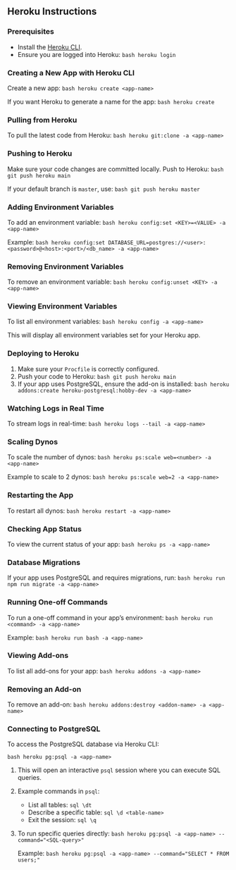 ## Heroku Instructions

### Prerequisites

- Install the [Heroku CLI](https://devcenter.heroku.com/articles/heroku-cli).
- Ensure you are logged into Heroku:
  `bash
heroku login
`

### Creating a New App with Heroku CLI

Create a new app:
`bash
heroku create <app-name>
`

If you want Heroku to generate a name for the app:
`bash
heroku create
`

### Pulling from Heroku

To pull the latest code from Heroku:
`bash
heroku git:clone -a <app-name>
`

### Pushing to Heroku

Make sure your code changes are committed locally. Push to Heroku:
`bash
git push heroku main
`

If your default branch is `master`, use:
`bash
git push heroku master
`

### Adding Environment Variables

To add an environment variable:
`bash
heroku config:set <KEY>=<VALUE> -a <app-name>
`

Example:
`bash
heroku config:set DATABASE_URL=postgres://<user>:<password>@<host>:<port>/<db_name> -a <app-name>
`

### Removing Environment Variables

To remove an environment variable:
`bash
heroku config:unset <KEY> -a <app-name>
`

### Viewing Environment Variables

To list all environment variables:
`bash
heroku config -a <app-name>
`

This will display all environment variables set for your Heroku app.

### Deploying to Heroku

1. Make sure your `Procfile` is correctly configured.
2. Push your code to Heroku:
   `bash
git push heroku main
`
3. If your app uses PostgreSQL, ensure the add-on is installed:
   `bash
heroku addons:create heroku-postgresql:hobby-dev -a <app-name>
`

### Watching Logs in Real Time

To stream logs in real-time:
`bash
heroku logs --tail -a <app-name>
`

### Scaling Dynos

To scale the number of dynos:
`bash
heroku ps:scale web=<number> -a <app-name>
`

Example to scale to 2 dynos:
`bash
heroku ps:scale web=2 -a <app-name>
`

### Restarting the App

To restart all dynos:
`bash
heroku restart -a <app-name>
`

### Checking App Status

To view the current status of your app:
`bash
heroku ps -a <app-name>
`

### Database Migrations

If your app uses PostgreSQL and requires migrations, run:
`bash
heroku run npm run migrate -a <app-name>
`

### Running One-off Commands

To run a one-off command in your app’s environment:
`bash
heroku run <command> -a <app-name>
`

Example:
`bash
heroku run bash -a <app-name>
`

### Viewing Add-ons

To list all add-ons for your app:
`bash
heroku addons -a <app-name>
`

### Removing an Add-on

To remove an add-on:
`bash
heroku addons:destroy <addon-name> -a <app-name>
`

### Connecting to PostgreSQL

To access the PostgreSQL database via Heroku CLI:

`bash
heroku pg:psql -a <app-name>
`

1. This will open an interactive `psql` session where you can execute SQL queries.
2. Example commands in `psql`:

   - List all tables:
     `sql
\dt
`
   - Describe a specific table:
     `sql
\d <table-name>
`
   - Exit the session:
     `sql
\q
`

3. To run specific queries directly:
   `bash
heroku pg:psql -a <app-name> --command="<SQL-query>"
`

   Example:
   `bash
heroku pg:psql -a <app-name> --command="SELECT * FROM users;"
`
